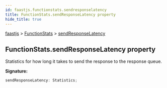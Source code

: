 ```yaml
---
id: faastjs.functionstats.sendresponselatency
title: FunctionStats.sendResponseLatency property
hide_title: true
---
```

[faastjs](./faastjs.md) &gt; [FunctionStats](./faastjs.functionstats.md) &gt; [sendResponseLatency](./faastjs.functionstats.sendresponselatency.md)

## FunctionStats.sendResponseLatency property

Statistics for how long it takes to send the response to the response queue.

<b>Signature:</b>

```typescript
sendResponseLatency: Statistics;
```